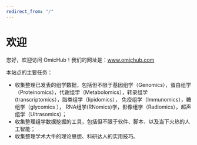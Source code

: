 ```yaml
---
redirect_from: "/"
---
```


# 欢迎

您好，欢迎访问 OmicHub！我们的网址是：www.omichub.com

本站点的主要任务：

- 收集整理已发表的组学数据，包括但不限于基因组学（Genomics），蛋白组学（Proteinomics），代谢组学（Metabolomics），转录组学(transcriptomics），脂类组学（lipidomics）， 免疫组学（Immunomics），糖组学（glycomics ）， RNA组学(RNomics)学，影像组学（Radiomics），超声组学（Ultrasomics）；
- 收集整理组学数据挖掘的工具，包括但不限于软件、脚本、以及当下火热的人工智能；
- 收集整理学术大牛的理论思想、科研达人的实用技巧。